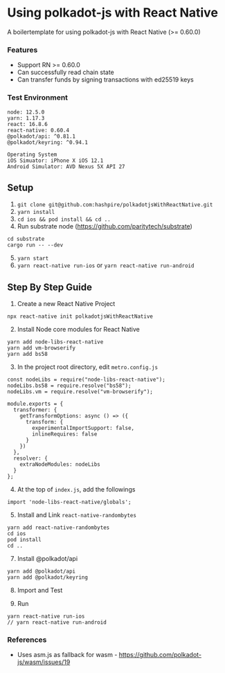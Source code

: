# Using polkadot-js with React Native
A boilertemplate for using polkadot-js with React Native (>= 0.60.0)

### Features
- Support RN >= 0.60.0
- Can successfully read chain state
- Can transfer funds by signing transactions with ed25519 keys

### Test Environment
```
node: 12.5.0
yarn: 1.17.3
react: 16.8.6
react-native: 0.60.4
@polkadot/api: ^0.81.1
@polkadot/keyring: ^0.94.1

Operating System
iOS Simuator: iPhone X iOS 12.1
Android Simulator: AVD Nexus 5X API 27
```


## Setup
1. `git clone git@github.com:hashpire/polkadotjsWithReactNative.git`
2. `yarn install`
3. `cd ios && pod install && cd ..`
4. Run substrate node (https://github.com/paritytech/substrate)
```
cd substrate
cargo run -- --dev
```
5. `yarn start`
6. `yarn react-native run-ios` or `yarn react-native run-android`

## Step By Step Guide
1. Create a new React Native Project
```
npx react-native init polkadotjsWithReactNative
```
2. Install Node core modules for React Native
```
yarn add node-libs-react-native
yarn add vm-browserify
yarn add bs58
```
3. In the project root directory, edit `metro.config.js`
```
const nodeLibs = require("node-libs-react-native");
nodeLibs.bs58 = require.resolve("bs58");
nodeLibs.vm = require.resolve("vm-browserify");

module.exports = {
  transformer: {
    getTransformOptions: async () => ({
      transform: {
        experimentalImportSupport: false,
        inlineRequires: false
      }
    })
  },
  resolver: {
    extraNodeModules: nodeLibs
  }
};
```
4. At the top of `index.js`, add the followings
```
import 'node-libs-react-native/globals';
```
5. Install and Link `react-native-randombytes`
```
yarn add react-native-randombytes
cd ios
pod install
cd ..
```
7. Install @polkadot/api
```
yarn add @polkadot/api
yarn add @polkadot/keyring
```
8. Import and Test   

9. Run
```
yarn react-native run-ios
// yarn react-native run-android
```

### References
- Uses asm.js as fallback for wasm - https://github.com/polkadot-js/wasm/issues/19